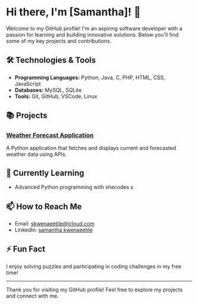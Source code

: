 
# Hi there, I'm [Samantha]! 👋

Welcome to my GitHub profile! I'm an aspiring software developer with a passion for learning and building innovative solutions. Below you'll find some of my key projects and contributions.

## 🛠️ Technologies & Tools
- **Programming Languages:** Python, Java, C, PHP, HTML, CSS, JavaScript
- **Databases:** MySQL, SQLite
- **Tools:** Git, GitHub, VSCode, Linux

## 📚 Projects
### [Weather Forecast Application](https://github.com/yourusername/weather-forecast-app)
A Python application that fetches and displays current and forecasted weather data using APIs.


## 🌱 Currently Learning
- Advanced Python programming with shecodes 
s

## 📫 How to Reach Me
- Email: [skwenaeetile@icloud.com](mailto:your-email@example.com)
- LinkedIn: [samantha kwenaeetile](https://www.linkedin.com/in/yourprofile)

## ⚡ Fun Fact
I enjoy solving puzzles and participating in coding challenges in my free time!

---

Thank you for visiting my GitHub profile! Feel free to explore my projects and connect with me.
